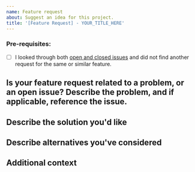 ```yaml
---
name: Feature request
about: Suggest an idea for this project.
title: '[Feature Request] - YOUR_TITLE_HERE'
---
```


### Pre-requisites:

- [ ] I looked through both [open and closed issues](../issues?utf8=✓&q=is%3Aissue) and did not find another request for the same or similar feature.

## Is your feature request related to a problem, or an open issue? Describe the problem, and if applicable, reference the issue.

<!-- A clear and concise description of what the problem is. E.g. I'm always frustrated when [...] -->
<!-- You can link to an issue by using the issue number. E.g. Related to #5 -->

## Describe the solution you'd like

<!-- A clear and concise description of what you want to happen. Consider user story format. -->

## Describe alternatives you've considered

<!-- A clear and concise description of any alternative solutions or features you've considered. -->

## Additional context

<!-- Add any other context or screenshots about the feature request here. -->
